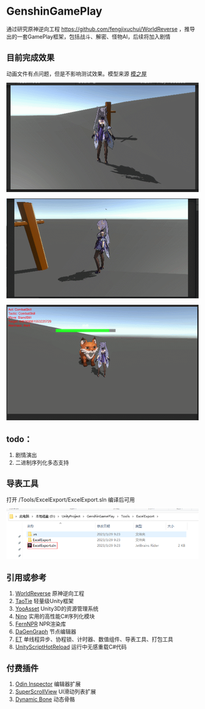 # GenshinGamePlay

通过研究原神逆向工程 https://github.com/fengjixuchui/WorldReverse ，推导出的一套GamePlay框架，包括战斗、解密、怪物AI，后续将加入剧情

## 目前完成效果
动画文件有点问题，但是不影响测试效果。模型来源 [模之屋](https://www.aplaybox.com/details/model/MmroYfxfeCtc)

![战斗技能.gif](ReadMeRes%2FPreview.gif)

![寻宝解谜.gif](ReadMeRes%2FPreview2.gif)

![怪物AI.gif](ReadMeRes%2FPreview3.gif)

## todo：
1. 剧情演出
2. 二进制序列化多态支持

## 导表工具
打开 /Tools/ExcelExport/ExcelExport.sln 编译后可用

![ExcelExport.png](ReadMeRes%2FExcelExport.png)


## 引用或参考
1. [WorldReverse](https://github.com/fengjixuchui/WorldReverse) 原神逆向工程
2. [TaoTie](https://github.com/526077247/TaoTie) 轻量级Unity框架
3. [YooAsset](https://github.com/tuyoogame/YooAsset) Unity3D的资源管理系统
4. [Nino](https://github.com/JasonXuDeveloper/Nino) 实用的高性能C#序列化模块
5. [FernNPR](https://github.com/FernRender/FernNPR) NPR渲染库
6. [DaGenGraph](https://github.com/LiFang7/DaGenGraph) 节点编辑器
7. [ET](https://github.com/egametang/ET) 单线程异步、协程锁、计时器、数值组件、导表工具、打包工具
8. [UnityScriptHotReload](https://github.com/Misaka-Mikoto-Tech/UnityScriptHotReload) 运行中无感重载C#代码

## 付费插件
1. [Odin Inspector](https://assetstore.unity.com/packages/tools/utilities/odin-inspector-and-serializer-89041) 编辑器扩展
2. [SuperScrollView](https://assetstore.unity.com/packages/tools/gui/ugui-super-scrollview-86572) UI滑动列表扩展
3. [Dynamic Bone](https://assetstore.unity.com/packages/tools/animation/dynamic-bone-16743) 动态骨骼